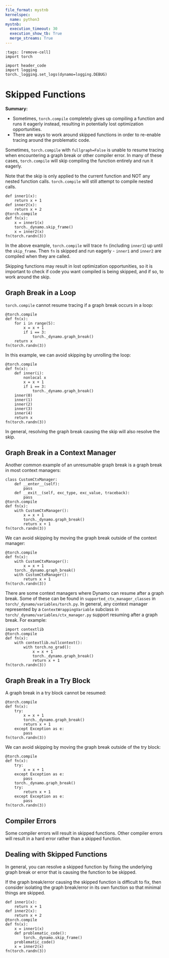 ```yaml
---
file_format: mystnb
kernelspec:
  name: python3
mystnb:
  execution_timeout: 30
  execution_show_tb: True
  merge_streams: True
---
```


```{code-cell}
:tags: [remove-cell]
import torch

import header_code
import logging
torch._logging.set_logs(dynamo=logging.DEBUG)
```

# Skipped Functions

**Summary:**
- Sometimes, `torch.compile` completely gives up compiling a function and runs it eagerly instead,
  resulting in potentially lost optimization opportunities.
- There are ways to work around skipped functions in order to re-enable tracing around the problematic code.

Sometimes, `torch.compile` with `fullgraph=False` is unable to resume tracing when encountering a graph break
or other compiler error. In many of these cases, `torch.compile` will skip compiling the function entirely and run it eagerly.

Note that the skip is only applied to the current function and NOT any nested function calls.
`torch.compile` will still attempt to compile nested calls.

<!-- TODO: fix logging for skipped functions. -->

```{code-cell}
def inner1(x):
    return x + 1
def inner2(x):
    return x + 2
@torch.compile
def fn(x):
    x = inner1(x)
    torch._dynamo.skip_frame()
    x = inner2(x)
fn(torch.randn(3))
```

In the above example, `torch.compile` will trace `fn` (including `inner1`) up until the `skip_frame`.
Then `fn` is skipped and run eagerly - `inner1` and `inner2` are compiled when they are called.

Skipping functions may result in lost optimization opportunities,
so it is important to check if code you want compiled is being skipped, and if so, to work around the skip.

## Graph Break in a Loop

`torch.compile` cannot resume tracing if a graph break occurs in a loop:

```{code-cell}
@torch.compile
def fn(x):
    for i in range(5):
        x = x + 1
        if i == 3:
            torch._dynamo.graph_break()
    return x
fn(torch.randn(3))
```

In this example, we can avoid skipping by unrolling the loop:

```{code-cell}
@torch.compile
def fn(x):
    def inner(i):
        nonlocal x
        x = x + 1
        if i == 3:
            torch._dynamo.graph_break()
    inner(0)
    inner(1)
    inner(2)
    inner(3)
    inner(4)
    return x
fn(torch.randn(3))
```

In general, resolving the graph break causing the skip will also resolve the skip.

## Graph Break in a Context Manager

Another common example of an unresumable graph break is a graph break in most context managers:

```{code-cell}
class CustomCtxManager:
    def __enter__(self):
        pass
    def __exit__(self, exc_type, exc_value, traceback):
        pass
@torch.compile
def fn(x):
    with CustomCtxManager():
        x = x + 1
        torch._dynamo.graph_break()
        return x + 1
fn(torch.randn(3))
```

We can avoid skipping by moving the graph break outside of the context manager:

```{code-cell}
@torch.compile
def fn(x):
    with CustomCtxManager():
        x = x + 1
    torch._dynamo.graph_break()
    with CustomCtxManager():
        return x + 1
fn(torch.randn(3))
```

There are some context managers where Dynamo can resume after a graph break.
Some of these can be found in `supported_ctx_manager_classes` in `torch/_dynamo/variables/torch.py`.
In general, any context manager represented by a `ContextWrappingVariable` subclass in
`torch/_dynamo/variables/ctx_manager.py` support resuming after a graph break. For example:

```{code-cell}
import contextlib
@torch.compile
def fn(x):
    with contextlib.nullcontext():
        with torch.no_grad():
            x = x + 1
            torch._dynamo.graph_break()
            return x + 1
fn(torch.randn(3))
```

## Graph Break in a Try Block

A graph break in a try block cannot be resumed:

```{code-cell}
@torch.compile
def fn(x):
    try:
        x = x + 1
        torch._dynamo.graph_break()
        return x + 1
    except Exception as e:
        pass
fn(torch.randn(3))
```

We can avoid skipping by moving the graph break outside of the try block:

```{code-cell}
@torch.compile
def fn(x):
    try:
        x = x + 1
    except Exception as e:
        pass
    torch._dynamo.graph_break()
    try:
        return x + 1
    except Exception as e:
        pass
fn(torch.randn(3))
```

<!-- ## Hitting a Recompilation Limit
See Changing the Cache Size Limit. (TODO: link) -->

## Compiler Errors
Some compiler errors will result in skipped functions.
Other compiler errors will result in a hard error rather than a skipped function.

## Dealing with Skipped Functions
In general, you can resolve a skipped function by fixing the underlying graph break or error that
is causing the function to be skipped.

If the graph break/error causing the skipped function is difficult to fix,
then consider isolating the graph break/error in its own function so that minimal things are skipped.

```{code-cell}
def inner1(x):
    return x + 1
def inner2(x):
    return x + 2
@torch.compile
def fn(x):
    x = inner1(x)
    def problematic_code():
        torch._dynamo.skip_frame()
    problematic_code()
    x = inner2(x)
fn(torch.randn(3))
```
